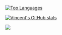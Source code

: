[![Top Languages](https://github-readme-stats.vercel.app/api/top-langs/?username=VincentJoshuaET)](https://github.com/anuraghazra/github-readme-stats)

[![Vincent's GitHub stats](https://github-readme-stats.vercel.app/api?username=VincentJoshuaET&show_icons=true)](https://github.com/anuraghazra/github-readme-stats)


<a href="https://github.com/anuraghazra/github-readme-stats">
  <img align="center" src="https://github-readme-stats.vercel.app/api?username=VincentJoshuaET&repo=github-readme-stats" />
</a>

